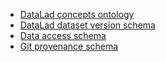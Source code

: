 - [DataLad concepts ontology](ontology/)
- [DataLad dataset version schema](datalad-dataset-version-schema/)
- [Data access schema](data-access-schema/)
- [Git provenance schema](git-provenance-schema/)

